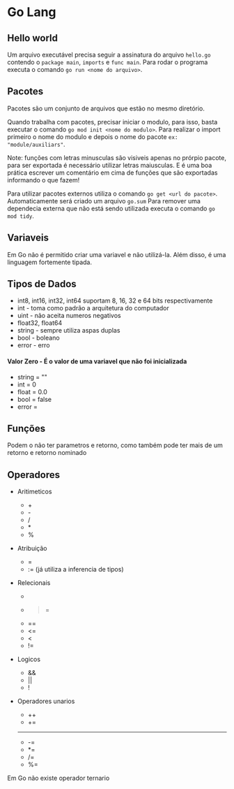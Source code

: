 # Go Lang

## Hello world

Um arquivo executável precisa seguir a assinatura do arquivo `hello.go` contendo o `package main`, `imports` e `func main`.
Para rodar o programa executa o comando `go run <nome do arquivo>`.

## Pacotes

Pacotes são um conjunto de arquivos que estão no mesmo diretório.

Quando trabalha com pacotes, precisar iniciar o modulo, para isso, basta executar o comando `go mod init <nome do modulo>`.
Para realizar o import primeiro o nome do modulo e depois o nome do pacote `ex: "module/auxiliars"`.

Note: funções com letras minusculas são visiveis apenas no prórpio pacote, para ser exportada é necessário utilizar letras maiusculas.
E é uma boa prática escrever um comentário em cima de funções que são exportadas informando o que fazem!

Para utilizar pacotes externos utiliza o comando `go get <url do pacote>`. Automaticamente será criado um arquivo `go.sum`
Para remover uma dependecia externa que não está sendo utilizada executa o comando `go mod tidy`.

## Variaveis

Em Go não é permitido criar uma variavel e não utilizá-la. Além disso, é uma linguagem fortemente tipada.

## Tipos de Dados

- int8, int16, int32, int64 suportam 8, 16, 32 e 64 bits respectivamente
- int - toma como padrão a arquitetura do computador
- uint - não aceita numeros negativos
- float32, float64
- string - sempre utiliza aspas duplas
- bool - boleano
- error - erro
#### Valor Zero - É o valor de uma variavel que não foi inicializada

- string = ""
- int = 0
- float = 0.0
- bool = false
- error = <nil>

## Funções

Podem o não ter parametros e retorno, como também pode ter mais de um retorno e retorno nominado

## Operadores

- Aritimeticos
  - \+
  - \- 
  - /
  - \*
  - %

- Atribuição
  - =
  - := (já utiliza a inferencia de tipos)

- Relecionais
  - >
  - >= 
  - ==
  - <=
  - <
  - !=

- Logicos
  - &&
  - ||
  - !

- Operadores unarios
  - ++
  - += 
  - --
  - -=
  - *= 
  - /=
  - %=

Em Go não existe operador ternario
